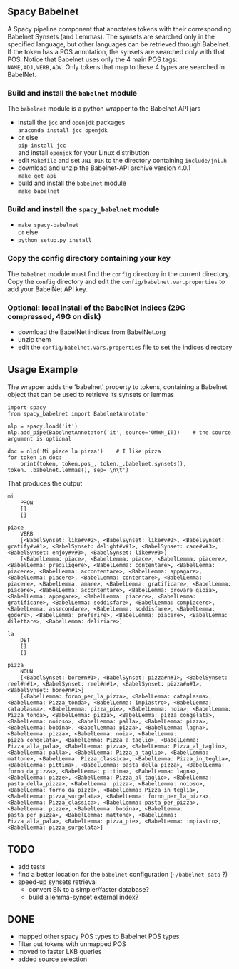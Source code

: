 ## Spacy Babelnet

A Spacy pipeline component that annotates tokens with their corresponding Babelnet Synsets (and Lemmas).
The synsets are searched only in the specified language, but other languages can be retrieved through Babelnet.
If the token has a POS annotation, the synsets are searched only with that POS.
Notice that Babelnet uses only the 4 main POS tags: `NAME,ADJ,VERB,ADV`.
Only tokens that map to these 4 types are searched in BabelNet.

### Build and install the `babelnet` module
The `babelnet` module is a python wrapper to the Babelnet API jars
- install the `jcc` and `openjdk` packages \
  `anaconda install jcc openjdk`
- or else \
  `pip install jcc` \
    and install `openjdk` for your Linux distribution
- edit `Makefile` and set `JNI_DIR` to the directory containing `include/jni.h`
- download and unzip the Babelnet-API archive version 4.0.1 \
  `make get_api`
- build and install the `babelnet` module \
  `make babelnet`

### Build and install the `spacy_babelnet` module
- `make spacy-babelnet` \
  or else
- `python setup.py install`

### Copy the config directory containing your key
The `babelnet` module must find the `config` directory in the current directory. Copy the `config` directory and edit the `config/babelnet.var.properties` to add your BabelNet API key.

### Optional: local install of the BabelNet indices (29G compressed, 49G on disk)
- download the BabelNet indices from BabelNet.org
- unzip them
- edit the `config/babelnet.vars.properties` file to set the indices directory

## Usage Example
The wrapper adds the 'babelnet' property to tokens, containing a Babelnet object that can be used to retrieve its synsets or lemmas
```
import spacy
from spacy_babelnet import BabelnetAnnotator

nlp = spacy.load('it')
nlp.add_pipe(BabelnetAnnotator('it', source='OMWN_IT))    # the source argument is optional

doc = nlp('Mi piace la pizza')    # I like pizza
for token in doc:
    print(token, token.pos_, token._.babelnet.synsets(), token._.babelnet.lemmas(), sep='\n\t')
```
That produces the output

    mi
        PRON
        []
        []

    piace
        VERB
        [<BabelSynset: like#v#2>, <BabelSynset: like#v#2>, <BabelSynset: gratify#v#1>, <BabelSynset: delight#v#1>, <BabelSynset: care#v#3>, <BabelSynset: enjoy#v#3>, <BabelSynset: like#v#3>]
        [<BabelLemma: piace>, <BabelLemma: piace>, <BabelLemma: piacere>, <BabelLemma: prediligere>, <BabelLemma: contentare>, <BabelLemma: piacere>, <BabelLemma: accontentare>, <BabelLemma: appagare>, <BabelLemma: piacere>, <BabelLemma: contentare>, <BabelLemma: piacere>, <BabelLemma: amare>, <BabelLemma: gratificare>, <BabelLemma: piacere>, <BabelLemma: accontentare>, <BabelLemma: provare_gioia>, <BabelLemma: appagare>, <BabelLemma: piacere>, <BabelLemma: gratificare>, <BabelLemma: soddisfare>, <BabelLemma: compiacere>, <BabelLemma: assecondare>, <BabelLemma: soddisfare>, <BabelLemma: godere>, <BabelLemma: preferire>, <BabelLemma: piacere>, <BabelLemma: dilettare>, <BabelLemma: deliziare>]

    la
        DET
        []
        []

    pizza
        NOUN
        [<BabelSynset: bore#n#1>, <BabelSynset: pizza#n#1>, <BabelSynset: reel#n#1>, <BabelSynset: reel#n#1>, <BabelSynset: pizza#n#1>, <BabelSynset: bore#n#1>]
        [<BabelLemma: forno_per_la_pizza>, <BabelLemma: cataplasma>, <BabelLemma: Pizza_tonda>, <BabelLemma: impiastro>, <BabelLemma: cataplasma>, <BabelLemma: pizza_pie>, <BabelLemma: noia>, <BabelLemma: Pizza_tonda>, <BabelLemma: pizza>, <BabelLemma: pizza_congelata>, <BabelLemma: noioso>, <BabelLemma: palla>, <BabelLemma: pizza>, <BabelLemma: bobina>, <BabelLemma: pizza>, <BabelLemma: lagna>, <BabelLemma: pizza>, <BabelLemma: noia>, <BabelLemma: pizza_congelata>, <BabelLemma: Pizza_a_taglio>, <BabelLemma: Pizza_alla_pala>, <BabelLemma: pizza>, <BabelLemma: Pizza_al_taglio>, <BabelLemma: palla>, <BabelLemma: Pizza_a_taglio>, <BabelLemma: mattone>, <BabelLemma: Pizza_classica>, <BabelLemma: Pizza_in_teglia>, <BabelLemma: pittima>, <BabelLemma: pasta_della_pizza>, <BabelLemma: forno_da_pizza>, <BabelLemma: pittima>, <BabelLemma: lagna>, <BabelLemma: pizze>, <BabelLemma: Pizza_al_taglio>, <BabelLemma: pasta_della_pizza>, <BabelLemma: pizza>, <BabelLemma: noioso>, <BabelLemma: forno_da_pizza>, <BabelLemma: Pizza_in_teglia>, <BabelLemma: pizza_surgelata>, <BabelLemma: forno_per_la_pizza>, <BabelLemma: Pizza_classica>, <BabelLemma: pasta_per_pizza>, <BabelLemma: pizze>, <BabelLemma: bobina>, <BabelLemma: pasta_per_pizza>, <BabelLemma: mattone>, <BabelLemma: Pizza_alla_pala>, <BabelLemma: pizza_pie>, <BabelLemma: impiastro>, <BabelLemma: pizza_surgelata>]


## TODO
- add tests
- find a better location for the `babelnet` configuration (``~/babelnet_data`` ?)
- speed-up synsets retrieval
    - convert BN to a simpler/faster database?
    - build a lemma-synset external index?
## DONE
- mapped other spacy POS types to Babelnet POS types
- filter out tokens with unmapped POS
- moved to faster LKB queries
- added source selection
